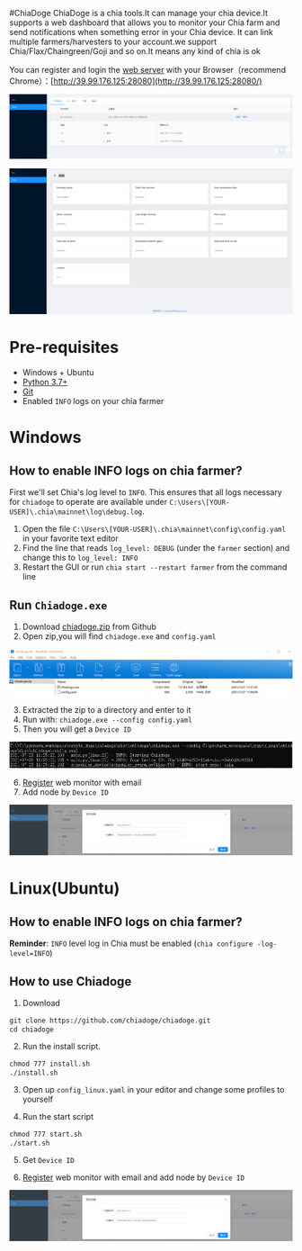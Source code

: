 #ChiaDoge
ChiaDoge is a chia tools.It can manage your chia device.It supports a web dashboard that allows you to monitor your Chia farm and send notifications when something error in your Chia device. It can link multiple farmers/harvesters to your account.we support Chia/Flax/Chaingreen/Goji and so on.It means any kind of chia is ok

You can register and login the [web server](http://39.99.176.125:28080) with your Browser（recommend Chrome）：[http://39.99.176.125:28080](http://39.99.176.125:28080/)

![web_server](./sources/images/markdown/web_server.png)

![detail](./sources/images/markdown/detail.png)



# Pre-requisites

- Windows + Ubuntu
- [Python 3.7+](https://www.python.org/downloads/windows/)
- [Git](https://git-scm.com/downloads)
- Enabled `INFO` logs on your chia farmer

# Windows

## How to enable INFO logs on chia farmer?

First we'll set Chia's log level to `INFO`. This ensures that all logs necessary for `chiadoge` to operate are available
under `C:\Users\[YOUR-USER]\.chia\mainnet\log\debug.log`.

1. Open the file `C:\Users\[YOUR-USER]\.chia\mainnet\config\config.yaml` in your favorite text editor
2. Find the line that reads `log_level: DEBUG` (under the `farmer` section) and change this to `log_level: INFO`
3. Restart the GUI or run `chia start --restart farmer` from the command line


## Run `Chiadoge.exe`
1. Download [chiadoge.zip](https://github.com/chiadoge/chiadoge/releases) from Github
2. Open zip,you will find `chiadoge.exe` and `config.yaml`

![zip](./sources/images/markdown/zip.png)

3. Extracted the zip to a directory and enter to it
4. Run with: `chiadoge.exe --config config.yaml`
5. Then you will get a `Device ID`

![zip](./sources/images/markdown/windows_run.png)

6. [Register](http://39.99.176.125:28080) web monitor with email
7. Add node by `Device ID`

![add_node](./sources/images/markdown/add_node.png)





# Linux(Ubuntu)

## How to enable INFO logs on chia farmer?

**Reminder**: `INFO` level log in Chia must be enabled (`chia configure -log-level=INFO`)


## How to use Chiadoge
1. Download

```shell
git clone https://github.com/chiadoge/chiadoge.git
cd chiadoge
```

2. Run the install script.

```shell
chmod 777 install.sh
./install.sh
```

3. Open up `config_linux.yaml` in your editor and change some profiles to yourself


4. Run the start script
```shell
chmod 777 start.sh
./start.sh
```
5. Get `Device ID` 
   

6. [Register](http://39.99.176.125:28080) web monitor with email and  add node by `Device ID`

![add_node](./sources/images/markdown/add_node.png)